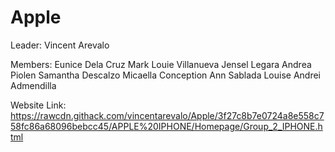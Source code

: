 # Apple

Leader: Vincent Arevalo

Members:
Eunice Dela Cruz
Mark Louie Villanueva
Jensel Legara
Andrea Piolen
Samantha Descalzo
Micaella Conception
Ann Sablada
Louise Andrei Admendilla


Website Link: https://rawcdn.githack.com/vincentarevalo/Apple/3f27c8b7e0724a8e558c758fc86a68096bebcc45/APPLE%20IPHONE/Homepage/Group_2_IPHONE.html